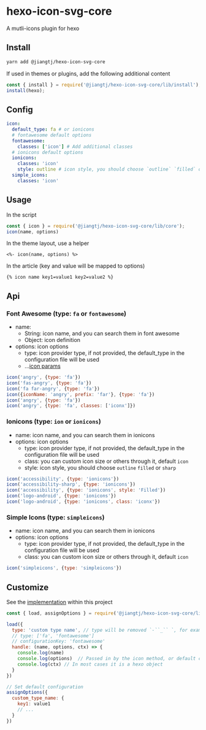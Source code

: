 # hexo-icon-svg-core

A mutli-icons plugin for hexo

## Install

```bash
yarn add @jiangtj/hexo-icon-svg-core
```

If used in themes or plugins, add the following additional content

```js
const { install } = require('@jiangtj/hexo-icon-svg-core/lib/install');
install(hexo);
```

## Config

```yml
icon:
  default_type: fa # or ionicons
  # fontawesome default options
  fontawesome:
    classes: ['icon'] # Add additional classes
  # ionicons default options
  ionicons:
    classes: 'icon'
    style: outline # icon style, you should choose `outline` `filled` or `sharp`
  simple_icons:
    classes: 'icon'
```

## Usage

In the script

```js
const { icon } = require('@jiangtj/hexo-icon-svg-core/lib/core');
icon(name, options)
```

In the theme layout, use a helper

```ejs
<%- icon(name, options) %>
```

In the article (key and value will be mapped to options)

```njk
{% icon name key1=value1 key2=value2 %}
```

## Api

### Font Awesome (type: `fa` or `fontawesome`)

- name:
  - String: icon name, and you can search them in font awesome
  - Object: icon definition
- options: icon options
  - type: icon provider type, if not provided, the default_type in the configuration file will be used
  - ...[icon params](https://fontawesome.com/v5.15/how-to-use/javascript-api/methods/icon)

```js
icon('angry', {type: 'fa'})
icon('fas-angry', {type: 'fa'})
icon('fa far-angry', {type: 'fa'})
icon({iconName: 'angry', prefix: 'far'}, {type: 'fa'})
icon('angry', {type: 'fa'})
icon('angry', {type: 'fa', classes: ['iconx']})
```

### Ionicons (type: `ion` or `ionicons`)
- name: icon name, and you can search them in ionicons
- options: icon options
  - type: icon provider type, if not provided, the default_type in the configuration file will be used
  - class: you can custom icon size or others through it, default `icon`
  - style: icon style, you should choose `outline` `filled` or `sharp`

```js
icon('accessibility', {type: 'ionicons'})
icon('accessibility-sharp', {type: 'ionicons'})
icon('accessibility', {type: 'ionicons', style: 'Filled'})
icon('logo-android', {type: 'ionicons'})
icon('logo-android', {type: 'ionicons', class: 'iconx'})
```

### Simple Icons (type: `simpleicons`)
- name: icon name, and you can search them in ionicons
- options: icon options
  - type: icon provider type, if not provided, the default_type in the configuration file will be used
  - class: you can custom icon size or others through it, default `icon`

```js
icon('simpleicons', {type: 'simpleicons'})
```

## Customize

See the [implementation](https://github.com/jiangtj-lab/hexo-icon-svg-core/tree/master/lib/icons) within this project

```js
const { load, assignOptions } = require('@jiangtj/hexo-icon-svg-core/lib/core');

load({
  type: 'custom type name', // type will be removed `-``_`` `, for example, this example is the same as `customtypename`
  // type: ['fa', 'fontawesome']
  // configurationKey: 'fontawesome'
  handle: (name, options, ctx) => {
    console.log(name)
    console.log(options)  // Passed in by the icon method, or default configuration
    console.log(ctx) // In most cases it is a hexo object
  }
})

// Set default configuration
assignOptions({
  custom_type_name: {
    key1: value1
    // ...
  }
})
```


